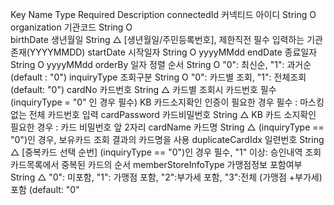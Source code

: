 Key	Name	Type	Required	Description
connectedId	커넥티드 아이디	String	O	
organization	기관코드	String	O	
birthDate	생년월일	String	△	[생년월일/주민등록번호], 제한직전 필수 입력하는 기관존재(YYYYMMDD)
startDate	시작일자	String	O	yyyyMMdd
endDate	종료일자	String	O	yyyyMMdd
orderBy	일자 정렬 순서	String	O	"0": 최신순, "1": 과거순 (default : "0")
inquiryType	조회구분	String	O	"0": 카드별 조회, "1": 전체조회 (default: "0")
cardNo	카드번호	String	△	카드별 조회시 카드번호 필수 (inquiryType = "0" 인 경우 필수)
KB 카드소지확인 인증이 필요한 경우 필수 : 마스킹 없는 전체 카드번호 입력
cardPassword	카드비밀번호	String	△	KB 카드 소지확인 필요한 경우 : 카드 비밀번호 앞 2자리
cardName	카드명	String	△	(inquiryType == "0")인 경우, 보유카드 조회 결과의 카드명을 사용
duplicateCardIdx	일련번호	String	△	[중복카드 선택 순번]
(inquiryType == "0")인 경우 필수,
"1" 이상: 승인내역 조회 카드목록에서 중복된 카드의 순서
memberStoreInfoType	가맹점정보 포함여부	String	△	"0": 미포함, "1": 가맹점 포함, "2":부가세 포함, "3":전체 (가맹점 +부가세) 포함 (default: "0"
